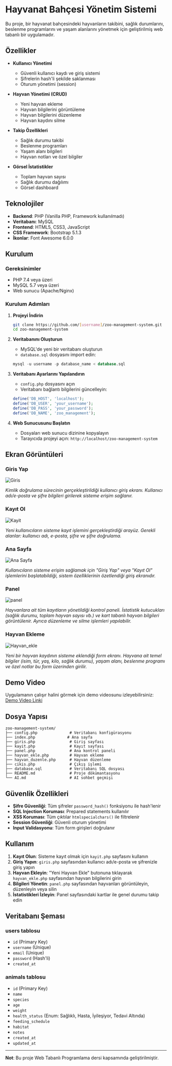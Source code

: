 # Hayvanat Bahçesi Yönetim Sistemi

Bu proje, bir hayvanat bahçesindeki hayvanların takibini, sağlık durumlarını, beslenme programlarını ve yaşam alanlarını yönetmek için geliştirilmiş web tabanlı bir uygulamadır.

## Özellikler

- **Kullanıcı Yönetimi**
  - Güvenli kullanıcı kaydı ve giriş sistemi
  - Şifrelerin hash'li şekilde saklanması
  - Oturum yönetimi (session)

- **Hayvan Yönetimi (CRUD)**
  - Yeni hayvan ekleme
  - Hayvan bilgilerini görüntüleme
  - Hayvan bilgilerini düzenleme
  - Hayvan kaydını silme

- **Takip Özellikleri**
  - Sağlık durumu takibi
  - Beslenme programları
  - Yaşam alanı bilgileri
  - Hayvan notları ve özel bilgiler

- **Görsel İstatistikler**
  - Toplam hayvan sayısı
  - Sağlık durumu dağılımı
  - Görsel dashboard

## Teknolojiler

- **Backend**: PHP (Vanilla PHP, Framework kullanılmadı)
- **Veritabanı**: MySQL
- **Frontend**: HTML5, CSS3, JavaScript
- **CSS Framework**: Bootstrap 5.1.3
- **İkonlar**: Font Awesome 6.0.0

## Kurulum

### Gereksinimler
- PHP 7.4 veya üzeri
- MySQL 5.7 veya üzeri
- Web sunucu (Apache/Nginx)

### Kurulum Adımları

1. **Projeyi İndirin**
   ```bash
   git clone https://github.com/[username]/zoo-management-system.git
   cd zoo-management-system
   ```

2. **Veritabanını Oluşturun**
   - MySQL'de yeni bir veritabanı oluşturun
   - `database.sql` dosyasını import edin:
   ```sql
   mysql -u username -p database_name < database.sql
   ```

3. **Veritabanı Ayarlarını Yapılandırın**
   - `config.php` dosyasını açın
   - Veritabanı bağlantı bilgilerini güncelleyin:
   ```php
   define('DB_HOST', 'localhost');
   define('DB_USER', 'your_username');
   define('DB_PASS', 'your_password');
   define('DB_NAME', 'zoo_management');
   ```

4. **Web Sunucusunu Başlatın**
   - Dosyaları web sunucu dizinine kopyalayın
   - Tarayıcıda projeyi açın: `http://localhost/zoo-management-system`

## Ekran Görüntüleri

### Giris Yap
![Giris](ScreenShots/giris_yapma.png) 

*Kimlik doğrulama sürecinin gerçekleştirildiği kullanıcı giriş ekranı. Kullanıcı adı/e-posta ve şifre bilgileri girilerek sisteme erişim sağlanır.*

### Kayıt Ol
![Kayit](ScreenShots/kayit_ol.png) 

*Yeni kullanıcıların sisteme kayıt işlemini gerçekleştirdiği arayüz. Gerekli alanlar: kullanıcı adı, e-posta, şifre ve şifre doğrulama.*

### Ana Sayfa
![Ana Sayfa](ScreenShots/anasayfa.png)

*Kullanıcıların sisteme erişim sağlamak için "Giriş Yap" veya "Kayıt Ol" işlemlerini başlatabildiği, sistem özelliklerinin özetlendiği giriş ekranıdır.*

### Panel
![panel](ScreenShots/panel.png)

*Hayvanlara ait tüm kayıtların yönetildiği kontrol paneli. İstatistik kutucukları (sağlık durumu, toplam hayvan sayısı vb.) ve kart tabanlı hayvan bilgileri görüntülenir. Ayrıca düzenleme ve silme işlemleri yapılabilir.*

### Hayvan Ekleme
![Hayvan_ekle](ScreenShots/hayvan_ekle.png) 

*Yeni bir hayvan kaydının sisteme eklendiği form ekranı. Hayvana ait temel bilgiler (isim, tür, yaş, kilo, sağlık durumu), yaşam alanı, beslenme programı ve özel notlar bu form üzerinden girilir.*


## Demo Video

Uygulamanın çalışır halini görmek için demo videosunu izleyebilirsiniz:
[Demo Video Linki](https://youtube.com/watch?v=demo-video-link)

## Dosya Yapısı

```
zoo-management-system/
├── config.php              # Veritabanı konfigürasyonu
├── index.php              # Ana sayfa
├── giris.php               # Giriş sayfası
├── kayit.php               # Kayıt sayfası
├── panel.php               # Ana kontrol paneli
├── hayvan_ekle.php         # Hayvan ekleme
├── hayvan_duzenle.php      # Hayvan düzenleme
├── cikis.php               # Çıkış işlemi
├── database.sql            # Veritabanı SQL dosyası
├── README.md               # Proje dökümantasyonu
└── AI.md                   # AI sohbet geçmişi
```

## Güvenlik Özellikleri

- **Şifre Güvenliği**: Tüm şifreler `password_hash()` fonksiyonu ile hash'lenir
- **SQL Injection Koruması**: Prepared statements kullanılır
- **XSS Koruması**: Tüm çıktılar `htmlspecialchars()` ile filtrelenir
- **Session Güvenliği**: Güvenli oturum yönetimi
- **Input Validasyonu**: Tüm form girişleri doğrulanır

## Kullanım

1. **Kayıt Olun**: Sisteme kayıt olmak için `kayit.php` sayfasını kullanın
2. **Giriş Yapın**: `giris.php` sayfasından kullanıcı adı/e-posta ve şifrenizle giriş yapın
3. **Hayvan Ekleyin**: "Yeni Hayvan Ekle" butonuna tıklayarak `hayvan_ekle.php` sayfasından hayvan bilgilerini girin
4. **Bilgileri Yönetin**: `panel.php` sayfasından hayvanları görüntüleyin, düzenleyin veya silin
5. **İstatistikleri İzleyin**: Panel sayfasındaki kartlar ile genel durumu takip edin

## Veritabanı Şeması

### users tablosu
- `id` (Primary Key)
- `username` (Unique)
- `email` (Unique)
- `password` (Hash'li)
- `created_at`

### animals tablosu
- `id` (Primary Key)
- `name`
- `species`
- `age`
- `weight`
- `health_status` (Enum: Sağlıklı, Hasta, İyileşiyor, Tedavi Altında)
- `feeding_schedule`
- `habitat`
- `notes`
- `created_at`
- `updated_at`
---

**Not**: Bu proje Web Tabanlı Programlama dersi kapsamında geliştirilmiştir. 
